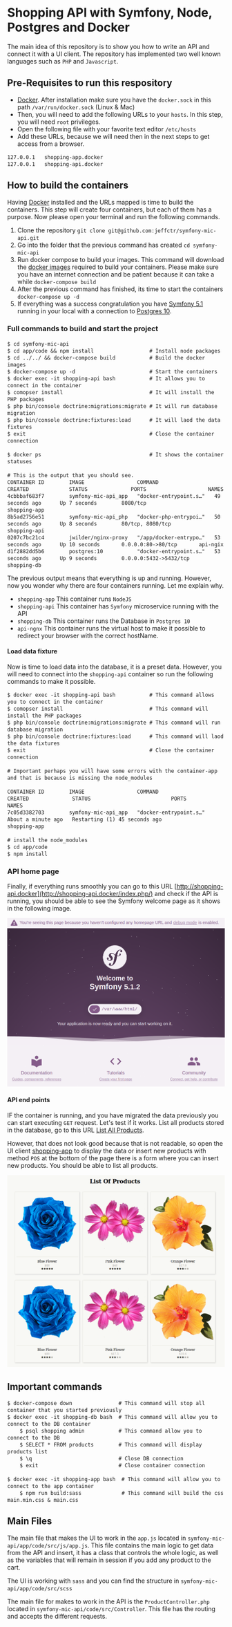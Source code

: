 # Shopping API with Symfony, Node, Postgres and Docker

The main idea of this repository is to show you how to write an API and connect it with a UI client.
The repository has implemented two well known languages such as `PHP` and `Javascript`.

## Pre-Requisites to run this respository
- [Docker](https://docs.docker.com/get-docker/). After installation make sure you have the `docker.sock` in this path `/var/run/docker.sock` (Linux & Mac)
- Then, you will need to add the following URLs to your `hosts`. In this step, you will need `root` privileges.
- Open the following file with your favorite text editor `/etc/hosts`
- Add these URLs, because we will need then in the next steps to get access from a browser.
```angular2
127.0.0.1	shopping-app.docker
127.0.0.1	shopping-api.docker
```

## How to build the containers
Having [Docker](https://docs.docker.com/get-docker/) installed and the URLs mapped is time to build the containers. This step will create four containers, but each of them has a purpose. Now please open your terminal and run the following commands.
1. Clone the repository `git clone git@github.com:jeffctr/symfony-mic-api.git`
1. Go into the folder that the previous command has created `cd symfony-mic-api`
1. Run docker compose to build your images. This command will download the [docker images](https://docs.docker.com/get-started/overview/) required to build your containers. Please make sure you have an internet connection and be patient because it can take a while `docker-compose build`
1. After the previous command has finished, its time to start the containers `docker-compose up -d`
1. If everything was a success congratulation you have [Symfony 5.1](https://symfony.com/doc/current/setup.html) running in your local with a connection to [Postgres 10](https://www.postgresql.org/).

### Full commands to build and start the project

```terminal
$ cd symfony-mic-api
$ cd app/code && npm install                  # Install node packages
$ cd ../../ && docker-compose build           # Build the docker images
$ docker-compose up -d                        # Start the containers
$ docker exec -it shopping-api bash           # It allows you to connect in the container
$ comopser install                            # It will install the PHP packages
$ php bin/console doctrine:migrations:migrate # It will run database migration
$ php bin/console doctrine:fixtures:load      # It will laod the data fixtures
$ exit                                        # Close the container connection

$ docker ps                                   # It shows the container statuses

# This is the output that you should see.
CONTAINER ID        IMAGE                 COMMAND                  CREATED             STATUS              PORTS                    NAMES
4cbbbaf683f7        symfony-mic-api_app   "docker-entrypoint.s…"   49 seconds ago      Up 7 seconds        8080/tcp                 shopping-app
8b5ad2756e51        symfony-mic-api_php   "docker-php-entrypoi…"   50 seconds ago      Up 8 seconds        80/tcp, 8080/tcp         shopping-api
0207c7bc21c4        jwilder/nginx-proxy   "/app/docker-entrypo…"   53 seconds ago      Up 10 seconds       0.0.0.0:80->80/tcp       api-ngix
d1f2882dd5b6        postgres:10           "docker-entrypoint.s…"   53 seconds ago      Up 9 seconds        0.0.0.0:5432->5432/tcp   shopping-db
```

The previous output means that everything is up and running. However, now you wonder why there are four containers running. Let me explain why.
- `shopping-app` This container runs `NodeJS`
- `shopping-api` This container has `Symfony` microservice running with the API
- `shopping-db`  This container runs the Database in `Postgres 10`
- `api-ngnx`     This container runs the virtual host to make it possible to redirect your browser with the correct hostName.

#### Load data fixture
Now is time to load data into the database, it is a preset data. However, you will need to connect into the `shopping-api` container so run the following commands to make it possible.
```terminal
$ docker exec -it shopping-api bash           # This command allows you to connect in the container
$ comopser install                            # This command will install the PHP packages
$ php bin/console doctrine:migrations:migrate # This command will run database migration
$ php bin/console doctrine:fixtures:load      # This command will laod the data fixtures
$ exit                                        # Close the container connection

# Important perhaps you will have some errors with the container-app and that is because is missing the node_modules

CONTAINER ID        IMAGE                 COMMAND                  CREATED              STATUS                          PORTS                    NAMES
7c05d3382703        symfony-mic-api_app   "docker-entrypoint.s…"   About a minute ago   Restarting (1) 45 seconds ago                            shopping-app

# install the node_modules
$ cd app/code
$ npm install
```

### API home page
Finally, if everything runs smoothly you can go to this URL [http://shopping-api.docker](http://shopping-api.docker/index.php/) and check if the API is running, you should be able to see the Symfony welcome page as it shows in the following image.


![symfony-home-page](./screenshots/symfony-home-page.png)

#### API end points
IF the container is running, and you have migrated the data previously you can start executing `GET` request. Let's test if it works. List all products stored in the database, go to this URL [List All Products](http://shopping-api.docker/index.php/products).

However, that does not look good because that is not readable, so open the UI client [shopping-app](http://shopping-app.docker/) to display the data or insert new products with method `POS` at the bottom of the page there is a form where you can insert new products. You should be able to list all products.


![node-app-ui](./screenshots/node-app-ui.png)


## Important commands
```terminal
$ docker-compose down               # This command will stop all container that you started previously
$ docker exec -it shopping-db bash  # This command will allow you to connect to the DB container
    $ psql shopping admin           # This command allow you to connect to the DB
    $ SELECT * FROM products        # This command will display products list
    $ \q                            # Close DB connection
    $ exit                          # Close container connection

$ docker exec -it shopping-app bash  # This command will allow you to connect to the app container
    $ npm run build:sass             # This command will build the css main.min.css & main.css
```

## Main Files
The main file that makes the UI to work in the `app.js` located in `symfony-mic-api/app/code/src/js/app.js`. This file contains the main logic to get data from the API and insert, it has a class that controls the whole logic, as well as the variables that will remain in session if you add any product to the cart.

The UI is working with `sass` and you can find the structure in `symfony-mic-api/app/code/src/scss`

The main file for makes to work in the  API is the `ProductController.php` located in `symfony-mic-api/code/src/Controller`. This file has the routing and accepts the different requests.

